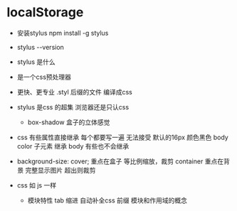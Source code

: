 # localStorage

- 安装stylus
npm install -g stylus
- stylus --version
- stylus 是什么
 - 是一个css预处理器
 - 更快、更专业
  .styl 后缀的文件
  编译成css

- stylus 是css 的超集
  浏览器还是只认css 
  - box-shadow 盒子的立体感觉
- css 有些属性直接继承
  每个都要写一遍 无法接受
  默认的16px 颜色黑色
  body color 子元素 继承 body
  有些也不会继承
- background-size: cover; 重点在盒子 等比例缩放，裁剪
                   container 重点在背景 完整显示图片 超出则裁剪

- css 如 js 一样
  - 模块特性
    tab 缩进 自动补全css 前缀 
    模块和作用域的概念 
